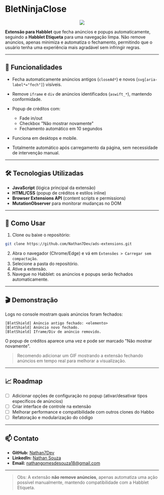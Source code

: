 # BletNinjaClose

<p align="center">
  <img src="https://capsule-render.vercel.app/api?type=waving&color=gradient&text=BletNinjaClose&height=120&fontSize=28" />
</p>

**Extensão para Habblet** que fecha anúncios e popups automaticamente, seguindo a **Habblet Etiqueta** para uma navegação limpa.
Não remove anúncios, apenas minimiza e automatiza o fechamento, permitindo que o usuário tenha uma experiência mais agradável sem infringir regras.

---

## 🔹 Funcionalidades

* Fecha automaticamente anúncios antigos (`closeAd*`) e novos (`svg[aria-label*="fech"]`) visíveis.
* Remove `iframe` e `div` de anúncios identificados (`aswift_*`), mantendo conformidade.
* Popup de créditos com:

  * Fade in/out
  * Checkbox "Não mostrar novamente"
  * Fechamento automático em 10 segundos
* Funciona em desktops e mobile.
* Totalmente automático após carregamento da página, sem necessidade de intervenção manual.

---

## 🛠 Tecnologias Utilizadas

* **JavaScript** (lógica principal da extensão)
* **HTML/CSS** (popup de créditos e estilos inline)
* **Browser Extensions API** (content scripts e permissions)
* **MutationObserver** para monitorar mudanças no DOM

---

## 🚀 Como Usar

1. Clone ou baixe o repositório:

```bash
git clone https://github.com/Nathan7Dev/ads-extensions.git
```

2. Abra o navegador (Chrome/Edge) e vá em `Extensões > Carregar sem compactação`.
3. Selecione a pasta do repositório.
4. Ative a extensão.
5. Navegue no Habblet: os anúncios e popups serão fechados automaticamente.

---

## 🎬 Demonstração

Logs no console mostram quais anúncios foram fechados:

```text
[BletShield] Anúncio antigo fechado: <elemento>
[BletShield] Anúncio novo fechado.
[BletShield] Iframe/Div de anúncio removido.
```

O popup de créditos aparece uma vez e pode ser marcado "Não mostrar novamente".

> Recomendo adicionar um GIF mostrando a extensão fechando anúncios em tempo real para melhorar a visualização.

---

## 📈 Roadmap

* [ ] Adicionar opções de configuração no popup (ativar/desativar tipos específicos de anúncios)
* [ ] Criar interface de controle na extensão
* [ ] Melhorar performance e compatibilidade com outros clones do Habbo
* [ ] Refatoração e modularização do código

---

## 📫 Contato

* **GitHub:** [Nathan7Dev](https://github.com/Nathan7Dev)
* **LinkedIn:** [Nathan Souza](https://www.linkedin.com/in/nathan-souza-3ab855313)
* **Email:** [nathangomesdesouza18@gmail.com](mailto:nathangomesdesouza18@gmail.com)

---

> Obs: A extensão **não remove anúncios**, apenas automatiza uma ação possível manualmente, mantendo compatibilidade com a Habblet Etiqueta.
